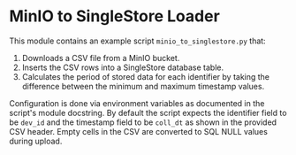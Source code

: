 # MinIO to SingleStore Loader

This module contains an example script `minio_to_singlestore.py` that:

1. Downloads a CSV file from a MinIO bucket.
2. Inserts the CSV rows into a SingleStore database table.
3. Calculates the period of stored data for each identifier by taking the
   difference between the minimum and maximum timestamp values.

Configuration is done via environment variables as documented in the script's
module docstring. By default the script expects the identifier field to be
`dev_id` and the timestamp field to be `coll_dt` as shown in the provided CSV
header. Empty cells in the CSV are converted to SQL NULL values during upload.
